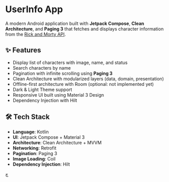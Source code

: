 # UserInfo App

A modern Android application built with **Jetpack Compose**, **Clean Architecture**, and **Paging 3** that fetches and displays character information from the [Rick and Morty API](https://rickandmortyapi.com/).

## ✨ Features

- Display list of characters with image, name, and status
- Search characters by name
- Pagination with infinite scrolling using **Paging 3**
- Clean Architecture with modularized layers (data, domain, presentation)
- Offline-first architecture with Room (optional: not implemented yet)
- Dark & Light Theme support
- Responsive UI built using Material 3 Design
- Dependency Injection with Hilt

## 🛠 Tech Stack

- **Language**: Kotlin
- **UI**: Jetpack Compose + Material 3
- **Architecture**: Clean Architecture + MVVM
- **Networking**: Retrofit
- **Pagination**: Paging 3
- **Image Loading**: Coil
- **Dependency Injection**: Hilt


چ
